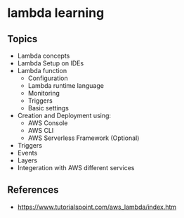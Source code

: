#  lambda learning

## Topics
* Lambda concepts
* Lambda Setup on IDEs
* Lambda function
	* Configuration 
	* Lambda runtime language
	* Monitoring
	* Triggers
	* Basic settings
* Creation and Deployment using:
	* AWS Console
	* AWS CLI
	* AWS Serverless Framework (Optional)
* Triggers
* Events
* Layers
* Integeration with AWS different services 
 

## References
* https://www.tutorialspoint.com/aws_lambda/index.htm

